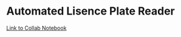 # Automated Lisence Plate Reader

[Link to Collab Notebook](https://colab.research.google.com/drive/1uCD_cW5lyY3rlX0nV5b6HfiCPgz_lB6-)
